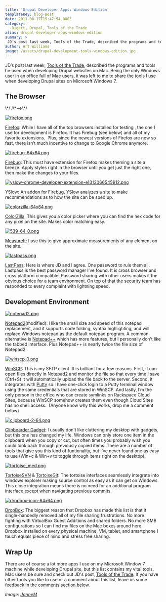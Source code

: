 ```yaml
---
title: 'Drupal Developer Apps: Windows Edition'
templateKey: blog-post
date: 2011-08-17T15:47:54.000Z
category: 
  -Digett, Drupal, Tools of the Trade
alias: drupal-developer-apps-windows-edition
summary: > 
 JD’s post last week, Tools of the Trade, described the programs and tools he used when developing Drupal websites on Mac. Being the only Windows user in an office full of Mac users, it was left to me to share the tools I use when developing Drupal sites on Microsoft Windows 7.
author: Art Williams
image: /assets/drupal-development-tools-windows-edition.jpg
---
```


JD’s post last week, [Tools of the Trade](/insights/tools-trade), described the programs and tools he used when developing Drupal websites on Mac. Being the only Windows user in an office full of Mac users, it was left to me to share the tools I use when developing Drupal sites on Microsoft Windows 7.

The Browser
-----------

<!--/\*--><!\[CDATA\[/\* ><!--\*/ <!--/\*--><!\[CDATA\[/\* ><!--\*/ table.list-table, .list-table tbody,.list-table tr,.list-table td{ text-align: left;border-style: none; font: 14px "Lucida Grande", Lucida, Verdana, sans-serif;line-height:1.5em; } .list-table td{ padding-bottom: 10px; } /\*--><!\]\]\]\]><!\[CDATA\[>\*/ /\*--><!\]\]>\*/

[![firefox.png](/assets/firefox.png)](https://www.mozilla.org/en-US/firefox/new/)

[Firefox](https://www.mozilla.org/en-US/firefox/new/): While I have all of the top browsers installed for testing , the one I use for development is Firefox. It has Firebug (see below) and all of my favorite extensions.  Plus, since the newest versions of Firefox are now so fast, there isn’t much incentive to change to Google Chrome anymore.

[![firebug-64x64.png](/assets/firebug-64x64.png)](https://addons.mozilla.org/en-US/firefox/addon/firebug/)

[Firebug](https://addons.mozilla.org/en-US/firefox/addon/firebug/): This must have extension for Firefox makes theming a site a breeze. Apply styles right in the browser until you get just the right one, then make the changes to your files.

[![yslow-chrome-developer-extension-e1313066545912.png](/assets/yslow-chrome-developer-extension-e1313066545912.png)](https://addons.mozilla.org/en-US/firefox/addon/yslow/)

[YSlow](https://addons.mozilla.org/en-US/firefox/addon/yslow/): An addon for Firebug, YSlow analyzes a site to make recommendations as to how the site can be sped up.

[![colorzilla-64x64.png](/assets/colorzilla-64x64.png)](https://addons.mozilla.org/en-US/firefox/addon/colorzilla/)

[ColorZilla](https://addons.mozilla.org/en-US/firefox/addon/colorzilla/): This gives you a color picker where you can find the hex code for any pixel on the site. Makes color matching easy.

[![539-64_0.png](/assets/539-64_0.png)](https://addons.mozilla.org/en-US/firefox/addon/measureit/)

[MeasureIt](https://addons.mozilla.org/en-US/firefox/addon/measureit/): I use this to give approximate measurements of any element on the site.

[![lastpass.png](/assets/lastpass.png)](https://lastpass.com/)

[LastPass](https://lastpass.com/): Here is where JD and I agree. One password to rule them all. Lastpass is the best password manager I’ve found. It is cross browser and cross platform compatible. Password sharing with other users makes it the obvious choice for a team environment. On top of that the security team has responded to every complaint with lightning speed.

Development Environment
-----------------------

[![notepad2.png](/assets/notepad2.png)](http://code.kliu.org/misc/notepad2/)

[Notepad2](http://code.kliu.org/misc/notepad2/)(modified): I like the small size and speed of this notepad replacement, and it supports code folding, syntax highlighting, and will replace Windows notepad as the default notepad program. A common alternative is [Notepad++](https://notepad-plus-plus.org/) which has more features, but I personally don’t like the tabbed interface. Plus Notepad++ is nearly twice the file size of Notepad2.

[![winscp_0.png](/assets/winscp_0.png)](http://winscp.net/eng/index.php)

[WinSCP](http://winscp.net/eng/index.php): This is my SFTP client. It is brilliant for a few reasons. First, it can open files directly in Notepad2 and monitor the file so that every time I save (Ctrl+S) it will automatically upload the file back to the server. Second, it integrates with [Putty](http://www.chiark.greenend.org.uk/~sgtatham/putty/) so I have one-click login to a Putty terminal window using the same credentials that are stored in WinSCP. And lastly, I’m the only person in the office who can create symlinks on Rackspace Cloud Sites, because WinSCP somehow creates them even though Cloud Sites has no shell access.  (Anyone know why this works, drop me a comment below)

[![clipboard-2-64.png](/assets/clipboard-2-64.png)](http://nes.bplaced.net/clipboarder.html)

[Clipboarder Gadget](http://nes.bplaced.net/clipboarder.html): I usually don’t like cluttering my desktop with gadgets, but this one has changed my life. Windows can only store one item in the clipboard when you copy or cut, but often times you probably wish you could look back through previously copied items. There are a number of tools that give you this kind of funtionality, but I’ve never found one as easy to use (Win+c & Win+v to toggle through items right on the desktop).

[![tortoise_med.png](/assets/tortoise_med.png)](http://tortoisesvn.net/)

[TortoiseSVN](http://tortoisesvn.net/) & [TortoiseGit](https://tortoisegit.org): The tortoise interfaces seamlessly integrate into windows explorer making source control as easy as it can get on Windows. This close integration means there is no need for an additional program interface except when navigating previous commits.

[![dropbox-icon-64x64.png](/assets/dropbox-icon-64x64.png)](https://www.dropbox.com/)

[DropBox](https://www.dropbox.com/): The biggest reason that Dropbox has made this list is that it single-handedly removed all of my file sharing frustrations. No more fighting with VirtualBox Guest Additions and shared folders. No more SMB configurations so I can find my files on the Mac boxes around here. Dropbox installed on every physical machine, VM, tablet, and smartphone I touch equals piece of mind and stress free sharing.

Wrap Up
-------

There are of course a lot more apps I use on my Microsoft Window 7 machine while developing Drupal site, but this list contains my vital tools.  Mac users be sure and check out JD's post, [Tools of the Trade](/insights/tools-trade). If you have other tools you like to use or a comment about this list, leave us some feedback in the comments section below.

_Image: [JanneM](http://www.flickr.com/photos/jannem/)_